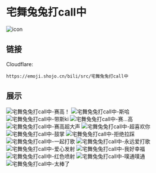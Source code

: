 # 宅舞兔兔打call中
![icon](https://emoji.shojo.cn/bili/src/宅舞兔兔打call中/icon.png)
## 链接
Cloudflare:
```
https://emoji.shojo.cn/bili/src/宅舞兔兔打call中
```
## 展示
![宅舞兔兔打call中-赛高！](https://emoji.shojo.cn/bili/src/宅舞兔兔打call中/宅舞兔兔打call中-赛高！.png)
![宅舞兔兔打call中-斯哈](https://emoji.shojo.cn/bili/src/宅舞兔兔打call中/宅舞兔兔打call中-斯哈.png)
![宅舞兔兔打call中-带斯ki](https://emoji.shojo.cn/bili/src/宅舞兔兔打call中/宅舞兔兔打call中-带斯ki.png)
![宅舞兔兔打call中-赛...高](https://emoji.shojo.cn/bili/src/宅舞兔兔打call中/宅舞兔兔打call中-赛...高.png)
![宅舞兔兔打call中-赛高超大声](https://emoji.shojo.cn/bili/src/宅舞兔兔打call中/宅舞兔兔打call中-赛高超大声.png)
![宅舞兔兔打call中-超喜欢你](https://emoji.shojo.cn/bili/src/宅舞兔兔打call中/宅舞兔兔打call中-超喜欢你.png)
![宅舞兔兔打call中-鼓掌](https://emoji.shojo.cn/bili/src/宅舞兔兔打call中/宅舞兔兔打call中-鼓掌.png)
![宅舞兔兔打call中-拒绝拉踩](https://emoji.shojo.cn/bili/src/宅舞兔兔打call中/宅舞兔兔打call中-拒绝拉踩.png)
![宅舞兔兔打call中-一起打歌](https://emoji.shojo.cn/bili/src/宅舞兔兔打call中/宅舞兔兔打call中-一起打歌.png)
![宅舞兔兔打call中-永远爱打歌](https://emoji.shojo.cn/bili/src/宅舞兔兔打call中/宅舞兔兔打call中-永远爱打歌.png)
![宅舞兔兔打call中-爱心发射](https://emoji.shojo.cn/bili/src/宅舞兔兔打call中/宅舞兔兔打call中-爱心发射.png)
![宅舞兔兔打call中-我好幸福](https://emoji.shojo.cn/bili/src/宅舞兔兔打call中/宅舞兔兔打call中-我好幸福.png)
![宅舞兔兔打call中-红色喷射](https://emoji.shojo.cn/bili/src/宅舞兔兔打call中/宅舞兔兔打call中-红色喷射.png)
![宅舞兔兔打call中-噗通噗通](https://emoji.shojo.cn/bili/src/宅舞兔兔打call中/宅舞兔兔打call中-噗通噗通.png)
![宅舞兔兔打call中-太棒了](https://emoji.shojo.cn/bili/src/宅舞兔兔打call中/宅舞兔兔打call中-太棒了.png)
